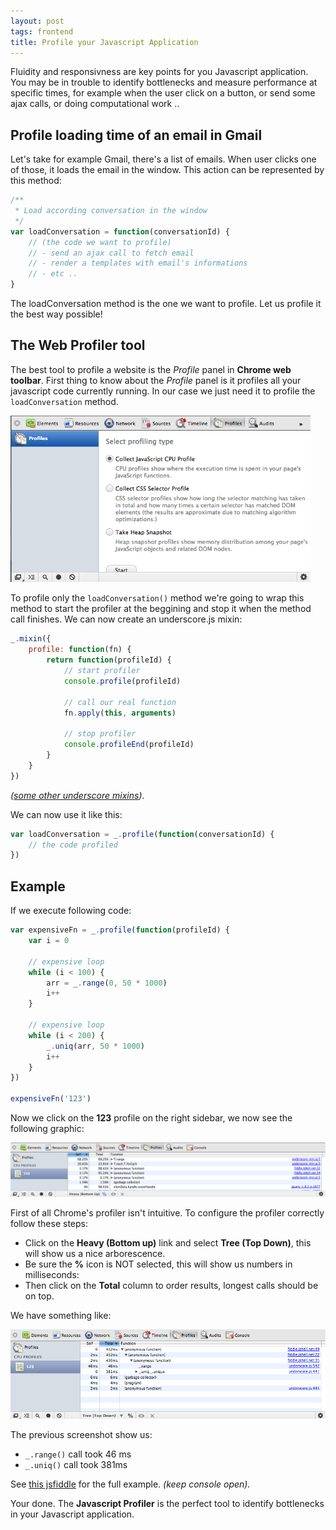 ```yaml
---
layout: post
tags: frontend
title: Profile your Javascript Application
---
```


Fluidity and responsivness are key points for you Javascript application.
You may be in trouble to identify bottlenecks and measure performance at specific times, for example
when the user click on a button, or send some ajax calls, or doing computational work ..

## Profile loading time of an email in Gmail

Let's take for example Gmail, there's a list of emails. When user clicks one of those,
it loads the email in the window. This action can be represented by this method:

```javascript
/**
 * Load according conversation in the window
 */
var loadConversation = function(conversationId) {
    // (the code we want to profile)
    // - send an ajax call to fetch email
    // - render a templates with email's informations
    // - etc ..
}
```

The loadConversation method is the one we want to profile. Let us profile it the best way possible!

## The Web Profiler tool

The best tool to profile a website is the _Profile_ panel in __Chrome web toolbar__. First thing to know
about the _Profile_ panel is it profiles all your javascript code currently running. In our case we 
just need it to profile the `loadConversation` method.

<p>
    <img src="/assets/images/2012-profile-javascript-app/chrome-profile-tab.png" alt="javascript profiler" width="480" />
</p>

To profile only the `loadConversation()` method we're going to wrap this method to start the profiler 
at the beggining and stop it when the method call finishes. We can now create an underscore.js 
mixin:

```javascript
_.mixin({
    profile: function(fn) {
        return function(profileId) {
            // start profiler
            console.profile(profileId)

            // call our real function
            fn.apply(this, arguments)

            // stop profiler
            console.profileEnd(profileId)
        }
    }
})

```

_([some other underscore mixins](https://github.com/documentcloud/underscore/wiki/Mixin-Catalog))_.

We can now use it like this:

```javascript
var loadConversation = _.profile(function(conversationId) {
    // the code profiled
})
```


## Example

If we execute following code:

```javascript
var expensiveFn = _.profile(function(profileId) {
    var i = 0

    // expensive loop
    while (i < 100) {
        arr = _.range(0, 50 * 1000)
        i++
    }

    // expensive loop
    while (i < 200) {
        _.uniq(arr, 50 * 1000)
        i++
    }                
})

expensiveFn('123')

```

Now we click on the __123__ profile on the right sidebar, we now see the following graphic:

<p>
    <img src="/assets/images/2012-profile-javascript-app/profile-percent.png" alt="javascript performance in percents" />
</p>

First of all Chrome's profiler isn't intuitive. To configure the profiler correctly follow these steps:

- Click on the __Heavy (Bottom up)__ link and select __Tree (Top Down)__, this will show us a nice arborescence.
- Be sure the __%__ icon is NOT selected, this will show us numbers in milliseconds:
- Then click on the __Total__ column to order results, longest calls should be on top.

We have something like:

<p>
    <img src="/assets/images/2012-profile-javascript-app/profile-ms.png" alt="javascript performance in milliseconds" />
</p>


The previous screenshot show us:

- `_.range()` call took 46 ms
- `_.uniq()` call took 381ms

See [this jsfiddle](http://jsfiddle.net/3WxCR/) for the full example. _(keep console open)._ 

Your done. The __Javascript Profiler__ is the perfect tool to identify bottlenecks in your Javascript application.
